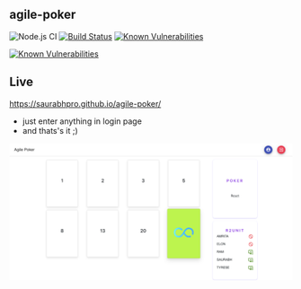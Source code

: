 ## agile-poker

![Node.js CI](https://github.com/saurabhpro/agile-poker/workflows/Node.js%20CI/badge.svg?branch=master)
[![Build Status](https://travis-ci.com/saurabhpro/agile-poker.svg?branch=master)](https://travis-ci.com/saurabhpro/agile-poker)
[![Known Vulnerabilities](https://support.snyk.io/hc/article_attachments/360007063717/uuid-cb438aa4-226e-2109-f901-c59ca233732e-en.png)](https://app.snyk.io/org/saurabhpro/project/28b5af13-51c7-4df7-bf20-f6d12359fabe)

[![Known Vulnerabilities](https://snyk.io/test/github/saurabhpro/agile-poker/badge.svg?targetFile=package.json)](https://snyk.io/test/github/saurabhpro/agile-poker?targetFile=package.json)


## Live
https://saurabhpro.github.io/agile-poker/
- just enter anything in login page
- and thats's it ;)

![app](demo/app-demo.png)
